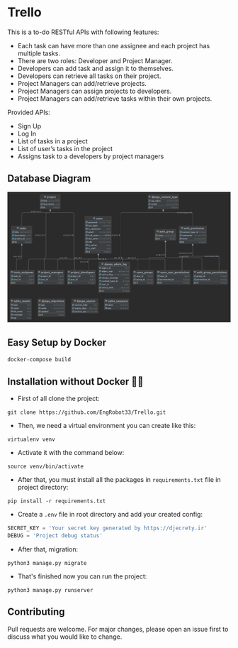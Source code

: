 # Trello
This is a to-do RESTful APIs with following features:

- Each task can have more than one assignee and each project has multiple tasks.
- There are two roles: Developer and Project Manager.
- Developers can add task and assign it to themselves.
- Developers can retrieve all tasks on their project.
- Project Managers can add/retrieve projects.
- Project Managers can assign projects to developers.
- Project Managers can add/retrieve tasks within their own projects.

Provided APIs:
- Sign Up
- Log In
- List of tasks in a project
- List of user’s tasks in the project
- Assigns task to a developers by project managers

## Database Diagram

![DBDiagram](https://github.com/EngRobot33/Trello/blob/master/database_diagram.png)

## Easy Setup by Docker

```
docker-compose build
```

## Installation without Docker 🤷‍♂️

* First of all clone the project:
```
git clone https://github.com/EngRobot33/Trello.git
```
* Then, we need a virtual environment you can create like this:
```
virtualenv venv
```
* Activate it with the command below:
```
source venv/bin/activate
```
* After that, you must install all the packages in `requirements.txt` file in project directory:
```
pip install -r requirements.txt
```

* Create a `.env` file in root directory and add your created config:
```python
SECRET_KEY = 'Your secret key generated by https://djecrety.ir'
DEBUG = 'Project debug status'
```
* After that, migration:
```
python3 manage.py migrate
```
* That's finished now you can run the project:
```
python3 manage.py runserver
```

## Contributing
Pull requests are welcome. For major changes, please open an issue first to discuss what you would like to change.
